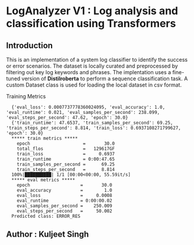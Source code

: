 # LogAnalyzer V1 : Log analysis and classification using Transformers

## Introduction

This is an implementation of a system log classifier to identify the success or error scenarios. The dataset is locally curated and preprocessed by filtering out key log keywords and phrases. The implentation uses a fine-tuned version of **Distilroberta** to perform a sequence classification task. A custom Dataset class is used for loading the local dataset in csv format.

Training Metrics  
```
  {'eval_loss': 0.0007737778360024095, 'eval_accuracy': 1.0, 'eval_runtime': 0.021, 'eval_samples_per_second': 238.099, 'eval_steps_per_second': 47.62, 'epoch': 30.0}   
  {'train_runtime': 47.6537, 'train_samples_per_second': 69.25, 'train_steps_per_second': 8.814, 'train_loss': 0.6937108271799627, 'epoch': 30.0}   
  ***** train metrics *****   
    epoch                    =       30.0   
    total_flos               =   129617GF   
    train_loss               =     0.6937   
    train_runtime            = 0:00:47.65   
    train_samples_per_second =      69.25   
    train_steps_per_second   =      8.814   
  100%|██████████| 1/1 [00:00<00:00, 55.59it/s]   
  ***** eval metrics *****   
    epoch                   =       30.0   
    eval_accuracy           =        1.0   
    eval_loss               =     0.0008   
    eval_runtime            = 0:00:00.02   
    eval_samples_per_second =    250.009   
    eval_steps_per_second   =     50.002   
  Predicted class: ERROR_RES   
```

## Author : Kuljeet Singh